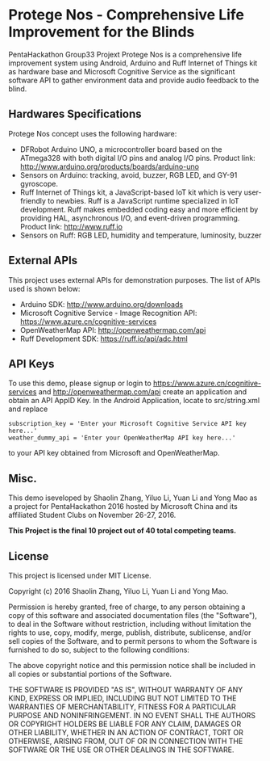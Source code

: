 Protege Nos - Comprehensive Life Improvement for the Blinds
===================

PentaHackathon Group33 Projext
Protege Nos is a comprehensive life improvement system using Android, Arduino and Ruff Internet of Things kit as hardware base and Microsoft Cognitive Service as the significant software API to gather environment data and provide audio feedback to the blind.


Hardwares Specifications
------------
Protege Nos concept uses the following hardware:

- DFRobot Arduino UNO, a microcontroller board based on the ATmega328 with both digital I/O pins and analog I/O pins. Product link: <http://www.arduino.org/products/boards/arduino-uno>
- Sensors on Arduino: tracking, avoid, buzzer, RGB LED, and GY-91 gyroscope.
- Ruff Internet of Things kit, a JavaScript-based IoT kit which is very user-friendly to newbies. Ruff is a JavaScript runtime specialized in IoT development. Ruff makes embedded coding easy and more efficient by providing HAL, asynchronous I/O, and event-driven programming. Product link: <http://www.ruff.io>
- Sensors on Ruff: RGB LED, humidity and temperature, luminosity, buzzer

External APIs
-------------

This project uses external APIs for demonstration purposes. The list of APIs used is shown below:

- Arduino SDK: <http://www.arduino.org/downloads>
- Microsoft Cognitive Service - Image Recognition API: <https://www.azure.cn/cognitive-services>
- OpenWeatherMap API: <http://openweathermap.com/api>
- Ruff Development SDK: <https://ruff.io/api/adc.html>


API Keys
-------------

To use this demo, please signup or login to <https://www.azure.cn/cognitive-services> and <http://openweathermap.com/api> create an application and obtain an API AppID Key. In the Android Application, locate to src/string.xml and replace
```
subscription_key = 'Enter your Microsoft Cognitive Service API key here...'
weather_dummy_api = 'Enter your OpenWeatherMap API key here...'
```

to your API key obtained from Microsoft and OpenWeatherMap.

Misc.
-------------------

This demo iseveloped by Shaolin Zhang, Yiluo Li, Yuan Li and Yong Mao as a project for PentaHackathon 2016 hosted by Microsoft China and its affiliated Student Clubs on November 26-27, 2016.

**This Project is the final 10 project out of 40 total competing teams.**

License
-------------------

This project is licensed under MIT License.

Copyright (c) 2016 Shaolin Zhang, Yiluo Li, Yuan Li and Yong Mao.

Permission is hereby granted, free of charge, to any person obtaining a copy
of this software and associated documentation files (the "Software"), to deal
in the Software without restriction, including without limitation the rights
to use, copy, modify, merge, publish, distribute, sublicense, and/or sell
copies of the Software, and to permit persons to whom the Software is
furnished to do so, subject to the following conditions:

The above copyright notice and this permission notice shall be included in all
copies or substantial portions of the Software.

THE SOFTWARE IS PROVIDED "AS IS", WITHOUT WARRANTY OF ANY KIND, EXPRESS OR
IMPLIED, INCLUDING BUT NOT LIMITED TO THE WARRANTIES OF MERCHANTABILITY,
FITNESS FOR A PARTICULAR PURPOSE AND NONINFRINGEMENT. IN NO EVENT SHALL THE
AUTHORS OR COPYRIGHT HOLDERS BE LIABLE FOR ANY CLAIM, DAMAGES OR OTHER
LIABILITY, WHETHER IN AN ACTION OF CONTRACT, TORT OR OTHERWISE, ARISING FROM,
OUT OF OR IN CONNECTION WITH THE SOFTWARE OR THE USE OR OTHER DEALINGS IN THE
SOFTWARE.
